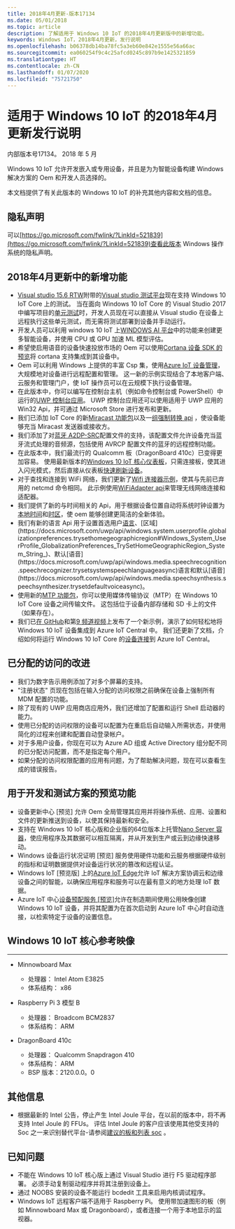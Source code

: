 ```yaml
---
title: 2018年4月更新-版本17134
ms.date: 05/01/2018
ms.topic: article
description: 了解适用于 Windows 10 IoT 的2018年4月更新版中的新增功能。
keywords: Windows IoT，2018年4月更新，发行说明
ms.openlocfilehash: b06378db14ba78fc5a3eb60e842e1555e56a66ac
ms.sourcegitcommit: ea060254f9c4c25afcd0245c897b9e1425321859
ms.translationtype: HT
ms.contentlocale: zh-CN
ms.lasthandoff: 01/07/2020
ms.locfileid: "75721750"
---
```

# <a name="april-2018-update-release-notes-for-windows-10-iot"></a>适用于 Windows 10 IoT 的2018年4月更新发行说明
内部版本号17134。 2018 年 5 月

Windows 10 IoT 允许开发嵌入或专用设备，并且是为为智能设备构建 Windows 解决方案的 Oem 和开发人员选择的。

本文档提供了有关此版本的 Windows 10 IoT 的补充其他内容和文档的信息。

## <a name="privacy-statement"></a>隐私声明

可以[https://go.microsoft.com/fwlink/?LinkId=521839](https://go.microsoft.com/fwlink/?LinkId=521839)查看此版本 Windows 操作系统的隐私声明。

## <a name="whats-new-in-april-2018-update"></a>2018年4月更新中的新增功能
* [Visual studio 15.6 RTW](https://docs.microsoft.com/visualstudio/releasenotes/vs2017-relnotes#Win10_IoT_Core_Testing_Support)附带的[Visual studio 测试平台](https://blogs.msdn.microsoft.com/devops/2017/02/12/evolving-the-visual-studio-test-platform-part-4-together-in-the-open/)现在支持 Windows 10 IoT Core 上的测试。 当在面向 Windows 10 IoT Core 的 Visual Studio 2017 中编写项目的[单元测试](https://blogs.msdn.microsoft.com/devops/2018/03/07/devops-for-iot-with-win10-iot-core-uwp-and-vsts/)时，开发人员现在可以直接从 Visual studio 在设备上远程执行这些单元测试，而无需将测试部署到设备并手动运行。
* 开发人员可以利用 windows 10 IoT 上[WINDOWS AI 平台](https://blogs.windows.com/buildingapps/2018/03/07/ai-platform-windows-developers/)中的功能来创建更多智能设备，并使用 CPU 或 GPU 加速 ML 模型评估。
* 希望使启用语音的设备快速投放市场的 Oem 可以使用[Cortana 设备 SDK 的预览](https://www.aka.ms/cortanadevices)将 cortana 支持集成到其设备中。
* Oem 可以利用 Windows 上提供的丰富 Csp 集，使用[Azure IoT 设备管理](https://github.com/ms-iot/iot-core-azure-dm-client)，大规模地对设备进行远程配置和管理。 这一新的示例实现结合了本地客户端、云服务和管理门户，使 IoT 操作员可以在云规模下执行设备管理。
* 在此版本中，你可以编写在控制台主机（例如命令控制台或 PowerShell）中运行的[UWP 控制台应用](https://docs.microsoft.com/windows/uwp/launch-resume/console-uwp)。 UWP 控制台应用还可以使用适用于 UWP 应用的 Win32 Api，并可通过 Microsoft Store 进行发布和更新。
* 我们已添加 IoT Core 的新[Miracast 功能包](https://docs.microsoft.com/windows/iot-core/connect-your-device/miracast)以及一[组强制转换 api](https://github.com/Microsoft/Windows-universal-samples/tree/master/Samples/BasicMediaCasting) ，使设备能够充当 Miracast 发送器或接收方。
* 我们添加了对[蓝牙 A2DP-SRC](https://docs.microsoft.com/windows/iot-core/connect-your-device/bluetooth)配置文件的支持，该配置文件允许设备充当蓝牙流式处理的音频源，包括使用 AVRCP 配置文件的蓝牙的远程控制功能。
* 在此版本中，我们最流行的 Qualcomm 板（DragonBoard 410c）已变得更加容易。 使用最新版本的[Windows 10 IoT 核心仪表板](https://docs.microsoft.com/windows/iot-core/connect-your-device/iotdashboard)，只需连接板，使其进入闪光模式，然后直接从仪表板[快速刷新设备](https://developer.microsoft.com/en-us/windows/iot/getstarted/prototype/setupdevice)。
* 对于查找和连接到 WiFi 网络，我们更新了[Wifi 连接器示例](https://github.com/Microsoft/Windows-iotcore-samples/blob/develop/Samples/WiFiConnector/CS)，使其与先前已弃用的 netcmd 命令相同。 此示例使用[WiFiAdapter api](https://docs.microsoft.com/uwp/api/Windows.Devices.WiFi.WiFiAdapter)来管理无线网络连接和适配器。
* 我们提供了新的与时间相关的 Api，用于根据设备位置自动将系统时钟设置为[本地时间](https://docs.microsoft.com/uwp/api/windows.system.datetimesettings.setsystemdatetime)和[时区](https://docs.microsoft.com/uwp/api/windows.system.timezonesettings.autoupdatetimezoneasync#Windows_System_TimeZoneSettings_AutoUpdateTimeZoneAsync_Windows_Foundation_TimeSpan_)，使 oem 能够创建更简洁的全新体验。
* 我们有新的语言 Api 用于设置首选用户[语言](https://docs.microsoft.com/uwp/api/windows.system.userprofile.globalizationpreferences.trysetlanguages#Windows_System_UserProfile_GlobalizationPreferences_TrySetLanguages_Windows_Foundation_Collections_IIterable_System_String__)、[区域](https://docs.microsoft.com/uwp/api/windows.system.userprofile.globalizationpreferences.trysethomegeographicregion#Windows_System_UserProfile_GlobalizationPreferences_TrySetHomeGeographicRegion_System_String_)、默认[语音](https://docs.microsoft.com/uwp/api/windows.media.speechrecognition.speechrecognizer.trysetsystemspeechlanguageasync)语言和默认[语音](https://docs.microsoft.com/uwp/api/windows.media.speechsynthesis.speechsynthesizer.trysetdefaultvoiceasync)。
* 使用新的[MTP 功能包](https://github.com/PawelWMS/windows-iotcore-docs/blob/MTP_Optional_Feature_Instructions/windows-iotcore/connect-your-device/MTP.md)，你可以使用媒体传输协议（MTP）在 Windows 10 IoT Core 设备之间传输文件。 这包括位于设备内部存储和 SD 卡上的文件（如果存在）。
* 我们已[在 GitHub](https://github.com/Microsoft/Windows-iotcore-samples/tree/develop/Samples/Azure/IoTHubClients)和第[9 频道视频](https://channel9.msdn.com/Shows/Internet-of-Things-Show/Connecting-Windows-IoT-Devices-To-IoT-Central)上发布了一个新示例，演示了如何轻松地将 Windows 10 IoT 设备集成到 Azure IoT Central 中。 我们还更新了文档，介绍如何将运行 Windows 10 IoT Core 的[设备连接](https://docs.microsoft.com/azure/iot-central/howto-connect-windowsiotcore)到 Azure IoT Central。

## <a name="improvements-in-assigned-access"></a>已分配的访问的改进
* 我们为数字告示用例添加了对多个屏幕的支持。
* "注册状态" 页现在包括在输入分配的访问权限之前确保在设备上强制所有 MDM 配置的功能。
* 除了现有的 UWP 应用商店应用外，我们还增加了配置和运行 Shell 启动器的能力。
* 使用已分配的访问权限的设备可以配置为在重启后自动输入所需状态，并使用简化的过程来创建和配置自动登录帐户。
* 对于多用户设备，你现在可以为 Azure AD 组或 Active Directory 组分配不同的已分配访问配置，而不是指定每个用户。
* 如果分配的访问权限配置的应用有问题，为了帮助解决问题，现在可以查看生成的错误报告。

## <a name="features-in-preview-for-dev-and-test-scenarios"></a>用于开发和测试方案的预览功能
* 设备更新中心 [预览] 允许 Oem 全局管理其应用并将操作系统、应用、设置和文件的更新推送到设备，以使其保持最新和安全。
* 支持在 Windows 10 IoT 核心版和企业版的64位版本上托管[Nano Server 容器](https://docs.microsoft.com/virtualization/windowscontainers/about/index)，使应用程序及其数据可以相互隔离，并从开发到生产或云到边缘快速移动。
* Windows 设备运行状况证明 [预览] 服务使用硬件功能和云服务根据硬件级别的指标和证明数据提供对设备运行状况的篡改和远程认证。
* Windows IoT [预览版] 上的[Azure IoT Edge](https://azure.microsoft.com/campaigns/iot-edge/)允许 IoT 解决方案协调云和边缘设备之间的智能，以确保应用程序和服务可以在最有意义的地方处理 IoT 数据。
* Azure IoT 中心[设备预配服务 [预览]](https://blogs.windows.com/buildingapps/2017/10/05/windows-10-iot-enables-complete-iot-lifecycle/)允许在制造期间使用公用映像创建 Windows 10 IoT 设备，并将其配置为在首次启动到 Azure IoT 中心时自动连接，以检索特定于设备的设置信息。

## <a name="windows-10-iot-core-reference-images"></a>Windows 10 IoT 核心参考映像
___ 
* Minnowboard Max
  * 处理器： Intel Atom E3825
  * 体系结构： x86

* Raspberry Pi 3 模型 B
  * 处理器： Broadcom BCM2837
  * 体系结构： ARM

* DragonBoard 410c
  * 处理器： Qualcomm Snapdragon 410
  * 体系结构： ARM
  * BSP 版本：2120.0.0。0

## <a name="additional-information"></a>其他信息
* 根据最新的 Intel 公告，停止产生 Intel Joule 平台，在以前的版本中，将不再支持 Intel Joule 的 FFUs。 评估 Intel Joule 的客户应该使用其他受支持的 Soc 之一来识别替代平台-请参阅[建议的板和列表 soc](https://docs.microsoft.com/windows/iot-core/learn-about-hardware/suggestedboards) 。

## <a name="known-issues"></a>已知问题
* 不能在 Windows 10 IoT 核心版上通过 Visual Studio 进行 F5 驱动程序部署。 必须手动复制驱动程序并将其注册到设备上。
* 通过 NOOBS 安装的设备不能运行 bcdedit 工具来启用内核调试程序。
* Windows IoT 远程客户端不适用于 Raspberry Pi。 使用带加速图形的板（例如 Minnowboard Max 或 Dragonboard），或者连接一个用于本地显示的监视器。
